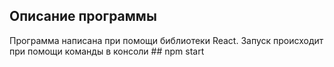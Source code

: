 
## Описание программы
Программа написана при помощи библиотеки React. Запуск происходит при помощи команды в консоли ## npm start

